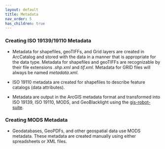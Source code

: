 ```yaml
---
layout: default
title: Metadata
nav_order: 5
has_children: true
---
```


### Creating ISO 19139/19110 Metadata

* Metadata for shapefiles, geoTIFFs, and Grid layers are created in ArcCatalog and stored with the data in a manner that is appropriate for the data type. Metadata for shapefiles and geoTIFFs are recognizable by their file extensions _.shp.xml_ and _tif.xml_. Metadata for GRID files will always be named _metadata.xml_. 

* ISO 19110 metadata are created for shapefiles to describe feature catalogs (data attributes). 

* Metadata are output in the ArcGIS metadata format and transformed into ISO 19139, ISO 19110, MODS, and GeoBlacklight using the [gis-robot-suite](https://github.com/sul-dlss/gis-robot-suite/tree/master/robots).

### Creating MODS Metadata

* Geodatabases, GeoPDFs, and other geospatial data use MODS metadata. These metadata are created manually using either spreadsheets or XML files.
